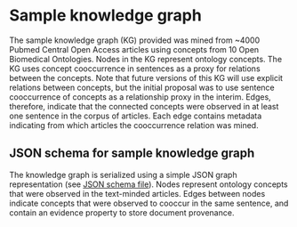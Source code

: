 # Sample knowledge graph

The sample knowledge graph (KG) provided was mined from ~4000 Pubmed Central Open Access articles using concepts from 10 Open Biomedical Ontologies. Nodes in the KG represent ontology concepts. The KG uses concept cooccurrence in sentences as a proxy for relations between the concepts. Note that future versions of this KG will use explicit relations between concepts, but the initial proposal was to use sentence cooccurrence of concepts as a relationship proxy in the interim. Edges, therefore, indicate that the connected concepts were observed in at least one sentence in the corpus of articles. Each edge contains metadata indicating from which articles the cooccurrence relation was mined. 

## JSON schema for sample knowledge graph
The knowledge graph is serialized using a simple JSON graph representation (see [JSON schema file](https://github.com/UCDenver-ccp/Translator-TM-Provider-Overview/raw/master/sample-files/kg-schema.json)). Nodes represent ontology concepts that were observed in the text-minded articles. Edges between nodes indicate concepts that were observed to cooccur in the same sentence, and contain an evidence property to store document provenance.

